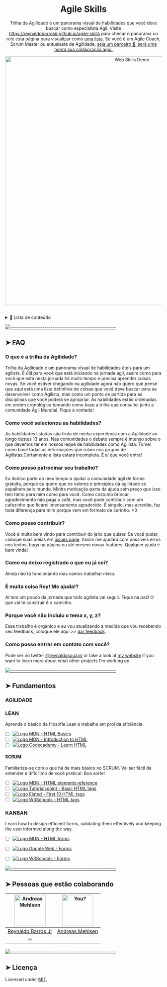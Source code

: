 <!-- ⚠️ This README has been generated from the file(s) "blueprint.md" ⚠️--><h1 align="center">Agile Skills</h1>
<p align="center">
	Trilha da Agilidade é um panorama visual de habilidades que você deve buscar como especialista Ágil. Visite <a href="https://reynaldobarrosjr.github.io/agile-skills" target="_blank" aria-label="Link para a trilha Ágil">https://reynaldobarrosjr.github.io/agile-skills</a> para checar o panorama ou role esta página para visualizar como <a href="#-fundamentals" target="_blank" aria-label="Link para a lista de habilidades">uma lista</a>. Se você é um Agile Coach, Scrum Master ou entusiasta de Agilidade, <a href="https://github.com/reynaldobarrosjr/agile-skills/#seja-um-parceiro" aria-label="Become Agilizer link">seja um parceiro 🤩, será uma honra sua colaboração aqui.</a>
</p>
<p align="center">
	<a href="http://reynaldobarrosjr.github.io/agile-skills" target="_blank">
		<img src="https://raw.githubusercontent.com/andreasbm/web-skills/master/demo.gif" alt="Web Skills Demo" width="800" />
	</a>
</p>
<br />
<details>
<summary>📖 Lista de conteúdo</summary>
<br />

[![-----------------------------------------------------](https://raw.githubusercontent.com/andreasbm/readme/master/assets/lines/colored.png)](#table-of-contents)

## ➤ Lista de conteúdo

* [➤ FAQ](#-faq)
	* [O que é a trilha da Agilidade?](#o-que-é-a-trilha-da-agilidade)
	* [Como você selecionou os temas da jornada?](#how-did-you-choose-the-skills)
	* [Como posso patrocinar seu trabalho?](#how-can-i-support-you)
	* [Como posso contribuir?](#como-posso-contribuir)
	* [Como mantenho o registro do que já aprendi?](#how-can-i-keep-track-of-what-skills-i-know)
	* [Tô bugado Rey! Me ajuda!](#é-muita-coisa-rey-me-ajuda)
	* [Why haven't you included XYZ Technology?](#why-havent-you-included-xyz-technology)
	* [What does the "experimental" banner mean?](#what-does-the-experimental-banner-mean)
	* [How can I get in contact with you?](#how-can-i-get-in-contact-with-you)
* [➤ Fundamentos](#-fundamentos)
	* [LEAN](#lean)
		*[lean Startup](#lean-startup)

* [➤ Accessibility](#-accessibility)
	* [The why](#the-why)
	* [Screen Readers](#screen-readers)
	* [Accessibility tree](#accessibility-tree)
		* [ARIA](#aria)
		* [Accessible HTML](#accessible-html)
			* [Alt text](#alt-text)
		* [Accessible CSS](#accessible-css)
	* [Accessible forms](#accessible-forms)
	* [UI States](#ui-states)
	* [Keyboard Accessibility](#keyboard-accessibility)
		* [Focus](#focus)
	* [Accessible Colors](#accessible-colors)
	* [Laws & Policies](#laws--policies)
		* [Audits](#audits)
* [➤ Web Components](#-web-components)
	* [Custom Elements](#custom-elements)
	* [HTML Templates](#html-templates)
	* [Shadow DOM](#shadow-dom)
		* [Shadow Parts](#shadow-parts)
		* [Slots](#slots)
	* [Best practices](#best-practices)
	* [Constructible Stylesheets](#constructible-stylesheets)
	* [Form Participation](#form-participation)

* [➤ Contributors](#-contributors)
* [➤ License](#-license)
</details>


[![-----------------------------------------------------](https://raw.githubusercontent.com/andreasbm/readme/master/assets/lines/colored.png)](#faq)

## ➤ FAQ

### O que é a trilha da Agilidade?

Trilha da Agilidade é um panorama visual de habilidades úteis para um agilista. É útil para você que está iniciando na jornada ágil, assim como para você que está nesta jornada há muito tempo e precisa aprender coisas novas. Se você estiver chegando na agilidade agora não quero que pense que aqui está uma lista definitiva de coisas que você deve buscar para se desenvolver como Agilista, mas como um ponto de partida para as disciplinas que você poderá se apropriar. As habilidades estão ordenadas em ordem cronológica tomando como base a trilha que consultei junto a comunidade Ágil Mundial. Fique à vontade!


### Como você selecionou as habilidades?

As habilidades listadas são fruto de minha experiência com a Agilidade ao longo destes 13 anos. Nas comunidades o debate sempre é intenso sobre o que devemos ter em nossos leque de habilidades como Agilista. Tomei como base todas as informações que rolam nos grupos de Agilistas.Certamente a lista estará incompleta. É aí que você entra!

### Como posso patrocinar seu trabalho?

Eu dedico parte do meu tempo a ajudar a comunidade ágil de forma gratuita, porque eu quero que os valores e princípios da agilidade se espalhem pelo mundo. Minha motivação parte da ajuda sem preço que isso tem tanto para mim como para você. Como costumo brincar, agradecimento não paga o café, mas você pode contribuir com um cafezinho que ficarei imensamente agradecido. É singelo, mas acredite, faz toda diferença para mim porque vem em formato de carinho.
<3

### Como posso contribuir?
Você é muito bem vindo para contribuir do jeito que quiser. Se você puder, coloque suas ideias em [issues page](https://github.com/reynaldobarrosjr/agile-skills/issues). Assim me ajudará com possíveis erros nos textos, bugs na página ou até mesmo novas features. Qualquer ajuda é bem vinda!

### Como eu deixo registrado o que eu já sei?

Ainda não tá funcionando mas vamos trabalhar nisso.

### É muita coisa Rey! Me ajuda!?

Aí tem um pouco da jornada que todo agilista vai seguir. Fique na paz! O que vai te construir é o caminho.

### Porque você não incluiu o tema x, y, z?

Esse trabalho é organico e eu vou atualizando a medida que vou recebendo seu feedback, coloque ele aqui >>  [dar feedback](https://github.com/reynaldobarrosjr/agile-skills/issues).


### Como posso entrar em contato com você?

Pode ser no twitter [@reynaldosouzajr](https://twitter.com/reynaldosouzajr) or take a look at [my website](https://andreasbm.github.io) if you want to learn more about what other projects I'm working on.


[![-----------------------------------------------------](https://raw.githubusercontent.com/andreasbm/readme/master/assets/lines/colored.png)](#fundamentals)

## ➤ Fundamentos

### AGILIDADE

### LEAN

Aprenda o básico da filosofia Lean e trabalhe em prol da eficiência.

* [ ] [<img style="margin-bottom: 0;" src="https://plus.google.com/_/favicon?domain_url=https%3A%2F%2Fdeveloper.mozilla.org" alt="Logo" /> MDN - HTML Basics](https://developer.mozilla.org/en-US/docs/Learn/Getting_started_with_the_web/HTML_basics)
* [ ] [<img style="margin-bottom: 0;" src="https://plus.google.com/_/favicon?domain_url=https%3A%2F%2Fdeveloper.mozilla.org" alt="Logo" /> MDN - Introduction to HTML](https://developer.mozilla.org/en-US/docs/Learn/HTML/Introduction_to_HTML)
* [ ] [<img style="margin-bottom: 0;" src="https://plus.google.com/_/favicon?domain_url=https%3A%2F%2Fwww.codecademy.com" alt="Logo" /> Codecademy - Learn HTML](https://www.codecademy.com/learn/learn-html)

#### SCRUM

Familiarize-se com o que há de mais básico no SCRUM. Vai ser fácil de entender e dificílimo de você praticar. Boa sorte!

* [ ] [<img style="margin-bottom: 0;" src="https://plus.google.com/_/favicon?domain_url=https%3A%2F%2Fdeveloper.mozilla.org" alt="Logo" /> MDN - HTML elements reference](https://developer.mozilla.org/en-US/docs/Web/HTML/Element)
* [ ] [<img style="margin-bottom: 0;" src="https://plus.google.com/_/favicon?domain_url=https%3A%2F%2Fwww.tutorialspoint.com" alt="Logo" /> Tutorialspoint - Basic HTML tags](https://www.tutorialspoint.com/html/html_basic_tags.htm)
* [ ] [<img style="margin-bottom: 0;" src="https://plus.google.com/_/favicon?domain_url=https%3A%2F%2Fwww.elated.com" alt="Logo" /> Elated - First 10 HTML tags](https://www.elated.com/first-10-html-tags/)
* [ ] [<img style="margin-bottom: 0;" src="https://plus.google.com/_/favicon?domain_url=https%3A%2F%2Fwww.w3schools.com" alt="Logo" /> W3Schools - HTML tags](https://www.w3schools.com/tags/ref_byfunc.asp)

### KANBAN

Learn how to design efficient forms, validating them effectively and keeping the user informed along the way.

* [ ] [<img style="margin-bottom: 0;" src="https://plus.google.com/_/favicon?domain_url=https%3A%2F%2Fdeveloper.mozilla.org" alt="Logo" /> MDN - HTML forms](https://developer.mozilla.org/en-US/docs/Learn/HTML/Forms)
* [ ] [<img style="margin-bottom: 0;" src="https://plus.google.com/_/favicon?domain_url=https%3A%2F%2Fdevelopers.google.com" alt="Logo" /> Google Web - Forms](https://developers.google.com/web/fundamentals/design-and-ux/input/forms/)
* [ ] [<img style="margin-bottom: 0;" src="https://plus.google.com/_/favicon?domain_url=https%3A%2F%2Fwww.w3schools.com" alt="Logo" /> W3Schools - Forms](https://www.w3schools.com/html/html_forms.asp)


[![-----------------------------------------------------](https://raw.githubusercontent.com/andreasbm/readme/master/assets/lines/colored.png)](#contributors)

## ➤ Pessoas que estão colaborando


| [<img alt="Andreas Mehlsen" src="https://avatars1.githubusercontent.com/u/6267397?s=460&v=4" width="100">](https://twitter.com/andreasmehlsen) | [<img alt="You?" src="https://joeschmoe.io/api/v1/random" width="100">](https://github.com/andreasbm/readme/blob/master/CONTRIBUTING.md) |
|:--------------------------------------------------:|:--------------------------------------------------:|
| [Reynaldo Barros Jr](#) |  [Andreas Mehlsen](https://twitter.com/andreasmehlsen) |
| 🔥                                               |                                                  |


[![-----------------------------------------------------](https://raw.githubusercontent.com/andreasbm/readme/master/assets/lines/colored.png)](#license)

## ➤ Licença

Licensed under [MIT](https://github.com/reynaldobarrosjr/agile-skills).
